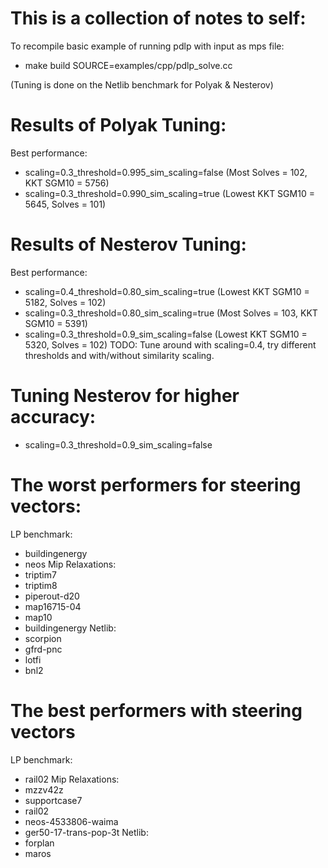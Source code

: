 # This is a collection of notes to self: 
To recompile basic example of running pdlp with input as mps file:
 - make build SOURCE=examples/cpp/pdlp_solve.cc

(Tuning is done on the Netlib benchmark for Polyak & Nesterov)
# Results of Polyak Tuning: 
Best performance: 
- scaling=0.3_threshold=0.995_sim_scaling=false (Most Solves = 102, KKT SGM10 = 5756)
- scaling=0.3_threshold=0.990_sim_scaling=true (Lowest KKT SGM10 = 5645, Solves = 101)

# Results of Nesterov Tuning:  
Best performance: 
- scaling=0.4_threshold=0.80_sim_scaling=true (Lowest KKT SGM10 = 5182, Solves = 102)
- scaling=0.3_threshold=0.80_sim_scaling=true (Most Solves = 103, KKT SGM10 = 5391)
- scaling=0.3_threshold=0.9_sim_scaling=false (Lowest KKT SGM10 = 5320, Solves =  102)
TODO: Tune around with scaling=0.4, try different thresholds and with/without similarity scaling.

# Tuning Nesterov for higher accuracy: 
- scaling=0.3_threshold=0.9_sim_scaling=false

# The worst performers for steering vectors:
LP benchmark: 
- buildingenergy
- neos
Mip Relaxations:
- triptim7
- triptim8
- piperout-d20
- map16715-04
- map10
- buildingenergy
Netlib:
- scorpion
- gfrd-pnc
- lotfi
- bnl2
# The best performers with steering vectors
LP benchmark: 
- rail02
Mip Relaxations:
- mzzv42z
- supportcase7
- rail02
- neos-4533806-waima
- ger50-17-trans-pop-3t
Netlib:
- forplan
- maros
